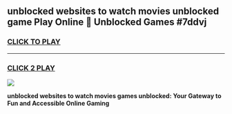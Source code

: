 
## unblocked websites to watch movies unblocked game Play Online 👋 Unblocked Games #7ddvj
<h3>
<a href="https://premium.freeplayer.one?title=unblocked_websites_to_watch_movies&ref=21F">CLICK TO PLAY</a></h3>
<hr>

<h3>
<a href="https://premium.freeplayer.one?title=unblocked_websites_to_watch_movies&ref=21F">CLICK 2 PLAY</a>
  
</h3>

<a href="https://premium.freeplayer.one?title=unblocked_websites_to_watch_movies&ref=21F/"><img src="https://clearcache.store/games.png"></a>


**unblocked websites to watch movies games unblocked: Your Gateway to Fun and Accessible Online Gaming**
